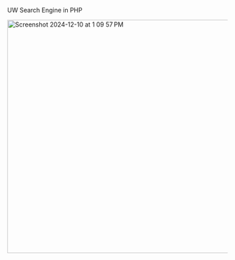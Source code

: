 UW Search Engine in PHP

<img width="534" alt="Screenshot 2024-12-10 at 1 09 57 PM" src="https://github.com/user-attachments/assets/02aad80b-7c8b-491d-9c2f-db72d6ee4ba8">
